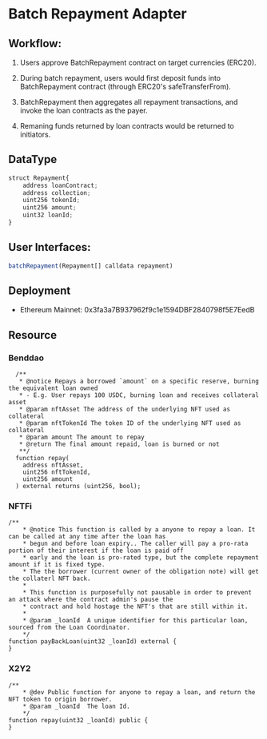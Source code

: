 # Batch Repayment Adapter

## Workflow:

1. Users approve BatchRepayment contract on target currencies (ERC20).

2. During batch repayment, users would first deposit funds into BatchRepayment contract (through ERC20's safeTransferFrom).

3. BatchRepayment then aggregates all repayment transactions, and invoke the loan contracts as the payer.

4. Remaning funds returned by loan contracts would be returned to initiators.

## DataType

```js
struct Repayment{
    address loanContract;
    address collection;
    uint256 tokenId;
    uint256 amount;
    uint32 loanId;
}
```

## User Interfaces:

```js
batchRepayment(Repayment[] calldata repayment)
```

## Deployment

- Ethereum Mainnet: 0x3fa3a7B937962f9c1e1594DBF2840798f5E7EedB

## Resource

### Benddao

```
  /**
   * @notice Repays a borrowed `amount` on a specific reserve, burning the equivalent loan owned
   * - E.g. User repays 100 USDC, burning loan and receives collateral asset
   * @param nftAsset The address of the underlying NFT used as collateral
   * @param nftTokenId The token ID of the underlying NFT used as collateral
   * @param amount The amount to repay
   * @return The final amount repaid, loan is burned or not
   **/
  function repay(
    address nftAsset,
    uint256 nftTokenId,
    uint256 amount
  ) external returns (uint256, bool);
  ```

### NFTFi

```
/**
    * @notice This function is called by a anyone to repay a loan. It can be called at any time after the loan has
    * begun and before loan expiry.. The caller will pay a pro-rata portion of their interest if the loan is paid off
    * early and the loan is pro-rated type, but the complete repayment amount if it is fixed type.
    * The the borrower (current owner of the obligation note) will get the collaterl NFT back.
    *
    * This function is purposefully not pausable in order to prevent an attack where the contract admin's pause the
    * contract and hold hostage the NFT's that are still within it.
    *
    * @param _loanId  A unique identifier for this particular loan, sourced from the Loan Coordinator.
    */
function payBackLoan(uint32 _loanId) external {
}
```

### X2Y2

```
/**
    * @dev Public function for anyone to repay a loan, and return the NFT token to origin borrower.
    * @param _loanId  The loan Id.
    */
function repay(uint32 _loanId) public {
}
```
